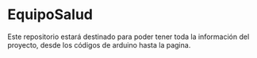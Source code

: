# EquipoSalud
Este repositorio estará destinado para poder tener toda la información del proyecto, desde los códigos de arduino hasta la pagina.
